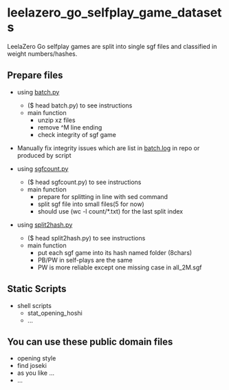 # leelazero_go_selfplay_game_datasets
LeelaZero Go selfplay games are split into single sgf files and classified in weight numbers/hashes.

## Prepare files

* using [batch.py](python/batch.py)
  * ($ head batch.py) to see instructions
  * main function
    * unzip xz files
    * remove ^M line ending
    * check integrity of sgf game 
  
* Manually fix integrity issues which are list in [batch.log](python/batch.log) in repo or produced by script

* using [sgfcount.py](python/sgfcount.py)
  * ($ head sgfcount.py) to see instructions 
  * main function
    * prepare for splitting in line with sed command
    * split sgf file into small files(5 for now)
    * should use (wc -l count/*.txt) for the last split index
  
* using [split2hash.py](python/split2hash.py)
  * ($ head split2hash.py) to see instructions
  * main function 
    * put each sgf game into its hash named folder (8chars)
    * PB/PW in self-plays are the same
    * PW is more reliable except one missing case in all_2M.sgf

## Static Scripts
* shell scripts
  * stat_opening_hoshi
  * ...


## You can use these public domain files

  * opening style
  * find joseki
  * as you like ...
  * ...
